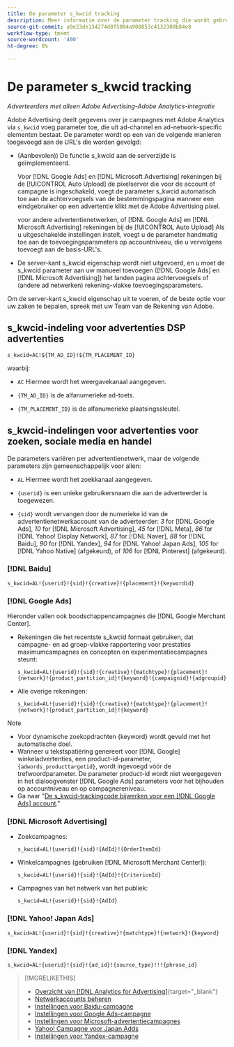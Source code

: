 ```yaml
---
title: De parameter s_kwcid tracking
description: Meer informatie over de parameter tracking die wordt gebruikt om Adobe Advertising-gegevens te delen met Adobe Analytics.
source-git-commit: a9e23de134274d8f5004a908853c4132300b84e8
workflow-type: tm+mt
source-wordcount: '400'
ht-degree: 0%

---
```


# De parameter s_kwcid tracking

*Adverteerders met alleen Adobe Advertising-Adobe Analytics-integratie*

<!-- Where should this go? It probably belongs in the Analytics integration chapter, but I'll need to fit it in/create context around it/explain more about implementation and how this works.  SPECIFICALLY, I'll need to update the second section that explains when/where to add the code for DSP clients. -->

Adobe Advertising deelt gegevens over je campagnes met Adobe Analytics via `s_kwcid` voeg parameter toe, die uit ad-channel en ad-network-specific elementen bestaat. De parameter wordt op een van de volgende manieren toegevoegd aan de URL&#39;s die worden gevolgd:

* (Aanbevolen)<!--; the only option for Advertising DSP-->) De functie s_kwcid aan de serverzijde is geïmplementeerd.

  Voor [!DNL Google Ads] en [!DNL Microsoft Advertising] rekeningen bij de [!UICONTROL Auto Upload] de pixelserver die voor de account of campagne is ingeschakeld, voegt de parameter s_kwcid automatisch toe aan de achtervoegsels van de bestemmingspagina wanneer een eindgebruiker op een advertentie klikt <!-- click a search ad or views a display ad --> met de Adobe Advertising pixel.

  voor andere advertentienetwerken, of [!DNL Google Ads] en [!DNL Microsoft Advertising] rekeningen bij de [!UICONTROL Auto Upload] Als u uitgeschakelde instellingen instelt, voegt u de parameter handmatig toe aan de toevoegingsparameters op accountniveau, die u vervolgens toevoegt aan de basis-URL&#39;s.

* <!-- (Search, Social, & Commerce only) -->De server-kant s_kwcid eigenschap wordt niet uitgevoerd, en u moet de s_kwcid parameter aan uw manueel toevoegen ([!DNL Google Ads] en [!DNL Microsoft Advertising]) het landen pagina achtervoegsels of (andere ad netwerken) rekening-vlakke toevoegingsparameters.

Om de server-kant s_kwcid eigenschap uit te voeren, of de beste optie voor uw zaken te bepalen, spreek met uw Team van de Rekening van Adobe.

## s_kwcid-indeling voor advertenties DSP advertenties

`s_kwcid=AC!${TM_AD_ID}!${TM_PLACEMENT_ID}`

waarbij:

* `AC` Hiermee wordt het weergavekanaal aangegeven.

* `{TM_AD_ID}` is de alfanumerieke ad-toets.

* `{TM_PLACEMENT_ID}` is de alfanumerieke plaatsingssleutel.

## s_kwcid-indelingen voor advertenties voor zoeken, sociale media en handel

De parameters variëren per advertentienetwerk, maar de volgende parameters zijn gemeenschappelijk voor allen:

* `AL` Hiermee wordt het zoekkanaal aangegeven. <!-- what about social/Facebook, and display ads on Google (like Gmail, YouTube)? -->

* `{userid}` is een unieke gebruikersnaam die aan de adverteerder is toegewezen.

* `{sid}` wordt vervangen door de numerieke id van de advertentienetwerkaccount van de adverteerder: *3* for [!DNL Google Ads], *10* for [!DNL Microsoft Advertising], *45* for [!DNL Meta], *86* for [!DNL Yahoo! Display Network], *87* for [!DNL Naver], *88* for [!DNL Baidu], *90* for [!DNL Yandex], *94* for [!DNL Yahoo! Japan Ads], *105* for [!DNL Yahoo Native] (afgekeurd), of *106* for [!DNL Pinterest] (afgekeurd).

### [!DNL Baidu]

`s_kwcid=AL!{userid}!{sid}!{creative}!{placement}!{keywordid}`

### [!DNL Google Ads]

Hieronder vallen ook boodschappencampagnes die [!DNL Google Merchant Center].

* Rekeningen die het recentste s_kwcid formaat gebruiken, dat campagne- en ad groep-vlakke rapportering voor prestaties maximumcampagnes en concepten en experimentatiecampagnes steunt:

  `s_kwcid=AL!{userid}!{sid}!{creative}!{matchtype}!{placement}!{network}!{product_partition_id}!{keyword}!{campaignid}!{adgroupid}`

* Alle overige rekeningen:

  `s_kwcid=AL!{userid}!{sid}!{creative}!{matchtype}!{placement}!{network}!{product_partition_id}!{keyword}`

>[!NOTE]
>
>* Voor dynamische zoekopdrachten {keyword} wordt gevuld met het automatische doel.
>* Wanneer u tekstspatiëring genereert voor [!DNL Google] winkeladvertenties, een product-id-parameter, `{adwords_producttargetid}`, wordt ingevoegd vóór de trefwoordparameter. De parameter product-id wordt niet weergegeven in het dialoogvenster [!DNL Google Ads] parameters voor het bijhouden op accountniveau en op campagnereniveau.
>* Ga naar &quot;[De s_kwcid-trackingcode bijwerken voor een [!DNL Google Ads] account](/help/search-social-commerce/campaign-management/accounts/update-skwcid-google.md).&quot;

<!--

### [!DNL Meta]

`s_kwcid=AL!{userid}!{sid}!{{ad.id}}!{{campaign.id}}!{{adset.id}}`

where:

* `{{ad.id}}` is the unique numeric ID for the ad/creative.

* `{{campaign.id}}` is the unique ID for the campaign.

* `{{adset.id}}` is the unique ID for the ad set.

-->

### [!DNL Microsoft Advertising]

* Zoekcampagnes:

  `s_kwcid=AL!{userid}!{sid}!{AdId}!{OrderItemId}`

* Winkelcampagnes (gebruiken [!DNL Microsoft Merchant Center]):

  `s_kwcid=AL!{userid}!{sid}!{AdId}!{CriterionId}`

* Campagnes van het netwerk van het publiek:

  `s_kwcid=AL!{userid}!{sid}!{AdId}`

### [!DNL Yahoo! Japan Ads]

`s_kwcid=AL!{userid}!{sid}!{creative}!{matchtype}!{network}!{keyword}`

### [!DNL Yandex]

`s_kwcid=AL!{userid}!{sid}!{ad_id}!{source_type}!!!{phrase_id}`

>[!MORELIKETHIS]
>
>* [Overzicht van [!DNL Analytics for Advertising]](/help/integrations/analytics/overview.md){target="_blank"}
>* [Netwerkaccounts beheren](/help/search-social-commerce/campaign-management/accounts/ad-network-account-manage.md)
>* [Instellingen voor Baidu-campagne](/help/search-social-commerce/campaign-management/campaigns/campaign-settings-baidu.md)
>* [Instellingen voor Google Ads-campagne](/help/search-social-commerce/campaign-management/campaigns/campaign-settings-google.md)
>* [Instellingen voor Microsoft-advertentiecampagnes](/help/search-social-commerce/campaign-management/campaigns/campaign-settings-microsoft.md)
>* [Yahoo! Campagne voor Japan Adds](/help/search-social-commerce/campaign-management/campaigns/campaign-settings-yahoo-japan.md)
>* [Instellingen voor Yandex-campagne](/help/search-social-commerce/campaign-management/campaigns/campaign-settings-yandex.md)
